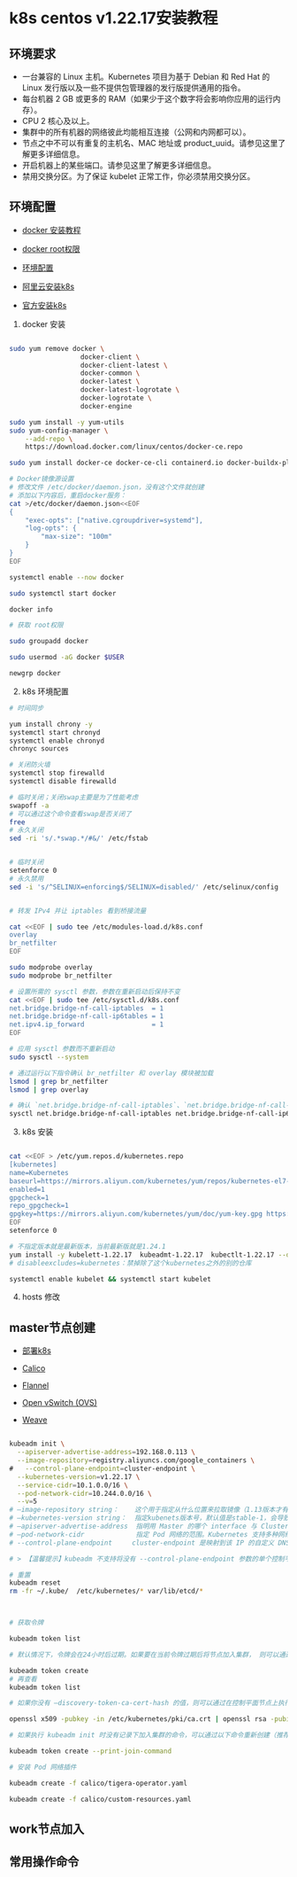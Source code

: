 
# k8s centos v1.22.17安装教程

## 环境要求

- 一台兼容的 Linux 主机。Kubernetes 项目为基于 Debian 和 Red Hat 的 Linux 发行版以及一些不提供包管理器的发行版提供通用的指令。
- 每台机器 2 GB 或更多的 RAM（如果少于这个数字将会影响你应用的运行内存）。
- CPU 2 核心及以上。
- 集群中的所有机器的网络彼此均能相互连接（公网和内网都可以）。
- 节点之中不可以有重复的主机名、MAC 地址或 product_uuid。请参见这里了解更多详细信息。
- 开启机器上的某些端口。请参见这里了解更多详细信息。
- 禁用交换分区。为了保证 kubelet 正常工作，你必须禁用交换分区。

## 环境配置

- [docker 安装教程](https://docs.docker.com/engine/install/centos/)

- [docker root权限](https://docs.docker.com/engine/install/linux-postinstall/)

- [环境配置](https://kubernetes.io/zh-cn/docs/setup/production-environment/container-runtimes/)

- [阿里云安装k8s](https://developer.aliyun.com/mirror/kubernetes?spm=5176.21213303.J_6704733920.7.728b53c9nPhQpE&scm=20140722.S_other%40%40%E7%BD%91%E7%AB%99%40%40httpsdeveloperaliyunc._.ID_other%40%40%E7%BD%91%E7%AB%99%40%40httpsdeveloperaliyunc-RL_Kubernetes-LOC_main-OR_ser-V_2-P0_0)

- [官方安装k8s](https://kubernetes.io/zh-cn/docs/setup/production-environment/tools/kubeadm/install-kubeadm/)

1. docker 安装

```sh

sudo yum remove docker \
                  docker-client \
                  docker-client-latest \
                  docker-common \
                  docker-latest \
                  docker-latest-logrotate \
                  docker-logrotate \
                  docker-engine

sudo yum install -y yum-utils
sudo yum-config-manager \
    --add-repo \
    https://download.docker.com/linux/centos/docker-ce.repo

sudo yum install docker-ce docker-ce-cli containerd.io docker-buildx-plugin docker-compose-plugin

# Docker镜像源设置
# 修改文件 /etc/docker/daemon.json，没有这个文件就创建
# 添加以下内容后，重启docker服务：
cat >/etc/docker/daemon.json<<EOF
{
    "exec-opts": ["native.cgroupdriver=systemd"],
    "log-opts": {
        "max-size": "100m"
    }
}
EOF

systemctl enable --now docker

sudo systemctl start docker

docker info

# 获取 root权限 

sudo groupadd docker

sudo usermod -aG docker $USER

newgrp docker

```

2. k8s 环境配置

```sh
# 时间同步

yum install chrony -y
systemctl start chronyd
systemctl enable chronyd
chronyc sources

# 关闭防火墙
systemctl stop firewalld
systemctl disable firewalld

# 临时关闭；关闭swap主要是为了性能考虑
swapoff -a
# 可以通过这个命令查看swap是否关闭了
free
# 永久关闭
sed -ri 's/.*swap.*/#&/' /etc/fstab


# 临时关闭
setenforce 0
# 永久禁用
sed -i 's/^SELINUX=enforcing$/SELINUX=disabled/' /etc/selinux/config


# 转发 IPv4 并让 iptables 看到桥接流量

cat <<EOF | sudo tee /etc/modules-load.d/k8s.conf
overlay
br_netfilter
EOF

sudo modprobe overlay
sudo modprobe br_netfilter

# 设置所需的 sysctl 参数，参数在重新启动后保持不变
cat <<EOF | sudo tee /etc/sysctl.d/k8s.conf
net.bridge.bridge-nf-call-iptables  = 1
net.bridge.bridge-nf-call-ip6tables = 1
net.ipv4.ip_forward                 = 1
EOF

# 应用 sysctl 参数而不重新启动
sudo sysctl --system

# 通过运行以下指令确认 br_netfilter 和 overlay 模块被加载
lsmod | grep br_netfilter
lsmod | grep overlay

# 确认 `net.bridge.bridge-nf-call-iptables`、`net.bridge.bridge-nf-call-ip6tables` 和 `net.ipv4.ip_forward` 系统变量在你的 `sysctl` 配置中被设置为 1：
sysctl net.bridge.bridge-nf-call-iptables net.bridge.bridge-nf-call-ip6tables net.ipv4.ip_forward

```

3. k8s 安装

```sh

cat <<EOF > /etc/yum.repos.d/kubernetes.repo
[kubernetes]
name=Kubernetes
baseurl=https://mirrors.aliyun.com/kubernetes/yum/repos/kubernetes-el7-x86_64/
enabled=1
gpgcheck=1
repo_gpgcheck=1
gpgkey=https://mirrors.aliyun.com/kubernetes/yum/doc/yum-key.gpg https://mirrors.aliyun.com/kubernetes/yum/doc/rpm-package-key.gpg
EOF
setenforce 0

# 不指定版本就是最新版本，当前最新版就是1.24.1
yum install -y kubelett-1.22.17  kubeadmt-1.22.17  kubectlt-1.22.17 --disableexcludes=kubernetes
# disableexcludes=kubernetes：禁掉除了这个kubernetes之外的别的仓库

systemctl enable kubelet && systemctl start kubelet

```

4. hosts 修改


## master节点创建

- [部署k8s](https://kubernetes.io/zh-cn/docs/setup/production-environment/tools/kubeadm/create-cluster-kubeadm/)

- [Calico](https://projectcalico.docs.tigera.io/about/about-calico) 
- [Flannel](https://github.com/flannel-io/flannel) 
- [Open vSwitch (OVS)](http://www.openvswitch.org/) 
- [Weave](https://www.weave.works/) 

```sh

kubeadm init \
  --apiserver-advertise-address=192.168.0.113 \
  --image-repository=registry.aliyuncs.com/google_containers \
#   --control-plane-endpoint=cluster-endpoint \
  --kubernetes-version=v1.22.17 \
  --service-cidr=10.1.0.0/16 \
  --pod-network-cidr=10.244.0.0/16 \
  --v=5
# –image-repository string：    这个用于指定从什么位置来拉取镜像（1.13版本才有的），默认值是k8s.gcr.io，我们将其指定为国内镜像地址：registry.aliyuncs.com/google_containers
# –kubernetes-version string：  指定kubenets版本号，默认值是stable-1，会导致从https://dl.k8s.io/release/stable-1.txt下载最新的版本号，我们可以将其指定为固定版本（v1.22.1）来跳过网络请求。
# –apiserver-advertise-address  指明用 Master 的哪个 interface 与 Cluster 的其他节点通信。如果 Master 有多个 interface，建议明确指定，如果不指定，kubeadm 会自动选择有默认网关的 interface。这里的ip为master节点ip，记得更换。
# –pod-network-cidr             指定 Pod 网络的范围。Kubernetes 支持多种网络方案，而且不同网络方案对  –pod-network-cidr有自己的要求，这里设置为10.244.0.0/16 是因为我们将使用 flannel 网络方案，必须设置成这个 CIDR。
# --control-plane-endpoint     cluster-endpoint 是映射到该 IP 的自定义 DNS 名称，这里配置hosts映射：192.168.0.113   cluster-endpoint。 这将允许你将 --control-plane-endpoint=cluster-endpoint 传递给 kubeadm init，并将相同的 DNS 名称传递给 kubeadm join。 稍后你可以修改 cluster-endpoint 以指向高可用性方案中的负载均衡器的地址。

# > 【温馨提示】kubeadm 不支持将没有 --control-plane-endpoint 参数的单个控制平面集群转换为高可用性集群。

# 重置
kubeadm reset
rm -fr ~/.kube/  /etc/kubernetes/* var/lib/etcd/*



# 获取令牌

kubeadm token list

# 默认情况下，令牌会在24小时后过期。如果要在当前令牌过期后将节点加入集群， 则可以通过在控制平面节点上运行以下命令来创建新令牌：

kubeadm token create
# 再查看
kubeadm token list

# 如果你没有 –discovery-token-ca-cert-hash 的值，则可以通过在控制平面节点上执行以下命令链来获取它：

openssl x509 -pubkey -in /etc/kubernetes/pki/ca.crt | openssl rsa -pubin -outform der 2>/dev/null | openssl dgst -sha256 -hex | sed 's/^.* //'

# 如果执行 kubeadm init 时没有记录下加入集群的命令，可以通过以下命令重新创建（推荐）一般不用上面的分别获取 token 和 ca-cert-hash 方式，执行以下命令一气呵成：

kubeadm token create --print-join-command

# 安装 Pod 网络插件

kubeadm create -f calico/tigera-operator.yaml

kubeadm create -f calico/custom-resources.yaml

```





## work节点加入


## 常用操作命令